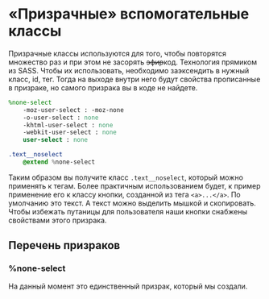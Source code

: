 # «Призрачные» вспомогательные классы

Призрачные классы используются для того, чтобы повторятся множество раз и при этом не засорять ~~эфир~~код. Технология прямиком из SASS. Чтобы их использовать, необходимо заэксендить в нужный класс, id, тег. Тогда на выходе внутри него будут свойства прописанные в призраке, но самого призрака вы в коде не найдете.
```sass
%none-select
	-moz-user-select : -moz-none
	-o-user-select : none
	-khtml-user-select : none
	-webkit-user-select : none
	user-select : none

.text__noselect
	@extend %none-select
```

Таким образом вы получите класс `.text__noselect`, который можно применять к тегам. Более практичным использованием будет, к пример применение его к классу кнопки, созданной из тега `<a>...</a>`. По умолчанию это текст. А текст можно выделить мышкой и скопировать. Чтобы избежать путаницы для пользователя наши кнопки снабжены свойствами этого призрака.

## Перечень призраков
### %none-select

На данный момент это единственный призрак, который мы создали.